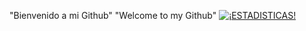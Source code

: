 "Bienvenido a mi Github"
"Welcome to my Github"
[![¡ESTADISTICAS!](https://github-readme-stats.vercel.app/api?username=JeremiasSavone&show_icons=true&theme=radical)](https://github.com/JeremiasSavone)
